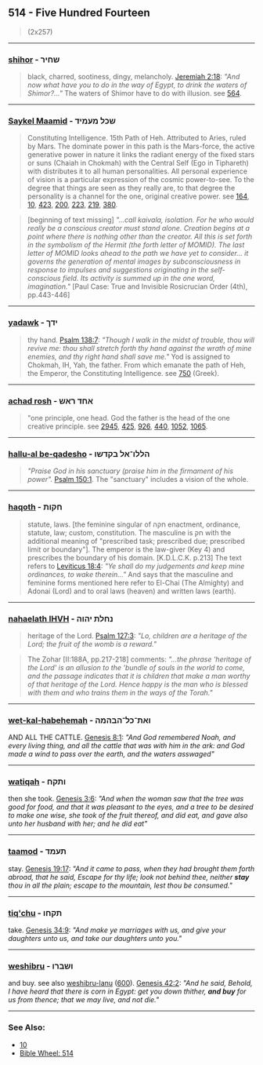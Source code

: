 ## 514 - Five Hundred Fourteen
> (2x257)

---

### [shihor](/keys/ShChIR) - שחיר
> black, charred, sootiness, dingy, melancholy. [Jeremiah 2:18](http://biblehub.com/jeremiah/2-18.htm): *"And now what have you to do in the way of Egypt, to drink the waters of Shimor?..."* The waters of Shimor have to do with illusion. see [564](564).

---

### [Saykel Maamid](/keys/ShKL.MOMID) - שכל מעמיד
> Constituting Intelligence. 15th Path of Heh. Attributed to Aries, ruled by Mars. The dominate power in this path is the Mars-force, the active generative power in nature it links the radiant energy of the fixed stars or suns (Chaiah in Chokmah) with the Central Self (Ego in Tiphareth) with distributes it to all human personalities. All personal experience of vision is a particular expression of the cosmic power-to-see. To the degree that things are seen as they really are, to that degree the personality is a channel for the one, original creative power. see [164](164), [10](10), [423](423), [200](200), [223](223), [219](219), [380](380).

> [beginning of text missing] *"...call kaivala, isolation. For he who would really be a conscious creator must stand alone. Creation begins at a point where there is nothing other than the creator. All this is set forth in the symbolism of the Hermit (the forth letter of MOMID). The last letter of MOMID looks ahead to the path we have yet to consider... it governs the generation of mental images by subconsciousness in response to impulses and suggestions originating in the self-conscious field. Its activity is summed up in the one word, imagination."* [Paul Case: True and Invisible Rosicrucian Order (4th), pp.443-446]

---

### [yadawk](/keys/IDKf) - ידך
> thy hand. [Psalm 138:7](http://biblehub.com/psalms/138-7.htm): *"Though I walk in the midst of trouble, thou will revive me: thou shall stretch forth thy hand against the wrath of mine enemies, and thy right hand shall save me."* Yod is assigned to Chokmah, IH, Yah, the father. From which emanate the path of Heh, the Emperor, the Constituting Intelligence. see [750](750) (Greek).

---

### [achad rosh](/keys/AChD.RASh) - אחד ראש
> "one principle, one head. God the father is the head of the one creative principle. see [2945](2945), [425](425), [926](926), [440](440), [1052](1052), [1065](1065).

---

### [hallu-al be-qadesho](/keys/HLLV-AL.BQDShV) - הללו־אל בקדשו
> *"Praise God in his sanctuary (praise him in the firmament of his power".* [Psalm 150:1](http://biblehub.com/psalms/150-1.htm). The "sanctuary" includes a vision of the whole.

---

### [haqoth](/keys/ChQVTh) - חקות
> statute, laws. [the feminine singular of חקה enactment, ordinance, statute, law; custom, constitution. The masculine is חק with the additional meaning of "prescribed task; prescribed due; prescribed limit or boundary"]. The emperor is the law-giver (Key 4) and prescribes the boundary of his domain. [K.D.L.C.K. p.213] The text refers to [Leviticus 18:4](http://biblehub.com/leviticus/18-4.htm): *"Ye shall do my judgements and keep mine ordinances, to wake therein..."* And says that the masculine and feminine forms mentioned here refer to El-Chai (The Almighty) and Adonai (Lord) and to oral laws (heaven) and written laws (earth).

---

### [nahaelath IHVH](/keys/NChLTh.IHVH) - נחלת יהוה
> heritage of the Lord. [Psalm 127:3](http://biblehub.com/psalms/127-3.htm): *"Lo, children are a heritage of the Lord; the fruit of the womb is a reward."*

> The Zohar [II:188A, pp.217-218] comments: *"...the phrase 'heritage of the Lord' is an allusion to the 'bundle of souls in the world to come, and the passage indicates that it is children that make a man worthy of that heritage of the Lord. Hence happy is the man who is blessed with them and who trains them in the ways of the Torah."*

---

### [wet-kal-habehemah](/keys/VATh-KL-HBHMH) - ואת־כל־הבהמה
AND ALL THE CATTLE. [Genesis 8:1](https://biblehub.com/genesis/8-1.htm): *"And God remembered Noah, and every living thing, and all the cattle that was with him in the ark: and God made a wind to pass over the earth, and the waters asswaged"*

---

### [watiqah](/keys/VThQCh) - ותקח
then she took. [Genesis 3:6](https://biblehub.com/genesis/3-6.htm): *"And when the woman saw that the tree was good for food, and that it was pleasant to the eyes, and a tree to be desired to make one wise, she took of the fruit thereof, and did eat, and gave also unto her husband with her; and he did eat"*

---

### [taamod](/keys/ThOMD) - תעמד
stay. [Genesis 19:17](https://biblehub.com/genesis/19-17.htm): *"And it came to pass, when they had brought them forth abroad, that he said, Escape for thy life; look not behind thee, neither **stay** thou in all the plain; escape to the mountain, lest thou be consumed."*

---

### [tiq'chu](/keys/ThQChV) - תקחו
take. [Genesis 34:9](https://biblehub.com/genesis/34-9.htm): *"And make ye marriages with us, and give your daughters unto us, and take our daughters unto you."*

---

### [weshibru](/keys/VShBRV) - ושברו
and buy. see also [weshibru-lanu](/keys/VShBRV-LNV) ([600](600)). [Genesis 42:2](https://biblehub.com/genesis/42-2.htm): *"And he said, Behold, I have heard that there is corn in Egypt: get you down thither, **and buy** for us from thence; that we may live, and not die."*

---

### See Also:

- [10](10)
- [Bible Wheel: 514](https://www.biblewheel.com//GR/GR_Database.php?SearchBy_Gematria=514)

